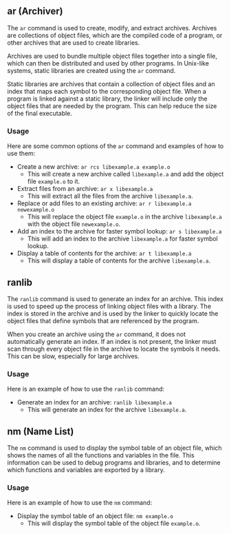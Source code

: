 ## ar (Archiver)

The `ar` command is used to create, modify, and extract archives. Archives are collections of object files, which are the compiled code of a program, or other archives that are used to create libraries.

Archives are used to bundle multiple object files together into a single file, which can then be distributed and used by other programs. In Unix-like systems, static libraries are created using the `ar` command.

Static libraries are archives that contain a collection of object files and an index that maps each symbol to the corresponding object file. When a program is linked against a static library, the linker will include only the object files that are needed by the program. This can help reduce the size of the final executable.

### Usage

Here are some common options of the `ar` command and examples of how to use them:

- Create a new archive: `ar rcs libexample.a example.o`
  - This will create a new archive called `libexample.a` and add the object file `example.o` to it.
- Extract files from an archive: `ar x libexample.a`
  - This will extract all the files from the archive `libexample.a`.
- Replace or add files to an existing archive: `ar r libexample.a newexample.o`
  - This will replace the object file `example.o` in the archive `libexample.a` with the object file `newexample.o`.
- Add an index to the archive for faster symbol lookup: `ar s libexample.a`
  - This will add an index to the archive `libexample.a` for faster symbol lookup.
- Display a table of contents for the archive: `ar t libexample.a`
  - This will display a table of contents for the archive `libexample.a`.

## ranlib

The `ranlib` command is used to generate an index for an archive. This index is used to speed up the process of linking object files with a library. The index is stored in the archive and is used by the linker to quickly locate the object files that define symbols that are referenced by the program.

When you create an archive using the `ar` command, it does not automatically generate an index. If an index is not present, the linker must scan through every object file in the archive to locate the symbols it needs. This can be slow, especially for large archives.

### Usage

Here is an example of how to use the `ranlib` command:

- Generate an index for an archive: `ranlib libexample.a`
  - This will generate an index for the archive `libexample.a`.

## nm (Name List)

The `nm` command is used to display the symbol table of an object file, which shows the names of all the functions and variables in the file. This information can be used to debug programs and libraries, and to determine which functions and variables are exported by a library.

### Usage

Here is an example of how to use the `nm` command:

- Display the symbol table of an object file: `nm example.o`
  - This will display the symbol table of the object file `example.o`.

